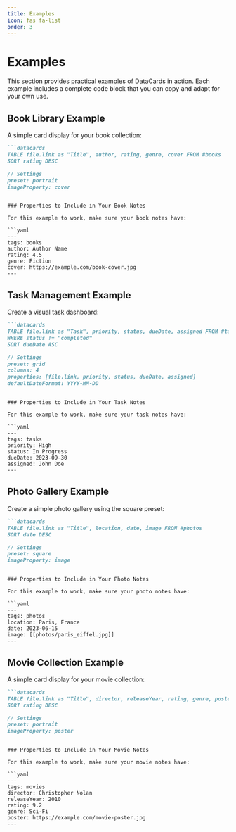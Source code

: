 ```yaml
---
title: Examples
icon: fas fa-list
order: 3
---
```


# Examples

This section provides practical examples of DataCards in action. Each example includes a complete code block that you can copy and adapt for your own use.

## Book Library Example

A simple card display for your book collection:

```markdown
```datacards
TABLE file.link as "Title", author, rating, genre, cover FROM #books
SORT rating DESC

// Settings
preset: portrait
imageProperty: cover
```
```

### Properties to Include in Your Book Notes

For this example to work, make sure your book notes have:

```yaml
---
tags: books
author: Author Name
rating: 4.5
genre: Fiction
cover: https://example.com/book-cover.jpg
---
```

## Task Management Example

Create a visual task dashboard:

```markdown
```datacards
TABLE file.link as "Task", priority, status, dueDate, assigned FROM #tasks
WHERE status != "completed"
SORT dueDate ASC

// Settings
preset: grid
columns: 4
properties: [file.link, priority, status, dueDate, assigned]
defaultDateFormat: YYYY-MM-DD
```
```

### Properties to Include in Your Task Notes

For this example to work, make sure your task notes have:

```yaml
---
tags: tasks
priority: High
status: In Progress
dueDate: 2023-09-30
assigned: John Doe
---
```

## Photo Gallery Example

Create a simple photo gallery using the square preset:

```markdown
```datacards
TABLE file.link as "Title", location, date, image FROM #photos
SORT date DESC

// Settings
preset: square
imageProperty: image
```
```

### Properties to Include in Your Photo Notes

For this example to work, make sure your photo notes have:

```yaml
---
tags: photos
location: Paris, France
date: 2023-06-15
image: [[photos/paris_eiffel.jpg]]
---
```

## Movie Collection Example

A simple card display for your movie collection:

```markdown
```datacards
TABLE file.link as "Title", director, releaseYear, rating, genre, poster FROM #movies
SORT rating DESC

// Settings
preset: portrait
imageProperty: poster
```
```

### Properties to Include in Your Movie Notes

For this example to work, make sure your movie notes have:

```yaml
---
tags: movies
director: Christopher Nolan
releaseYear: 2010
rating: 9.2
genre: Sci-Fi
poster: https://example.com/movie-poster.jpg
---
```
